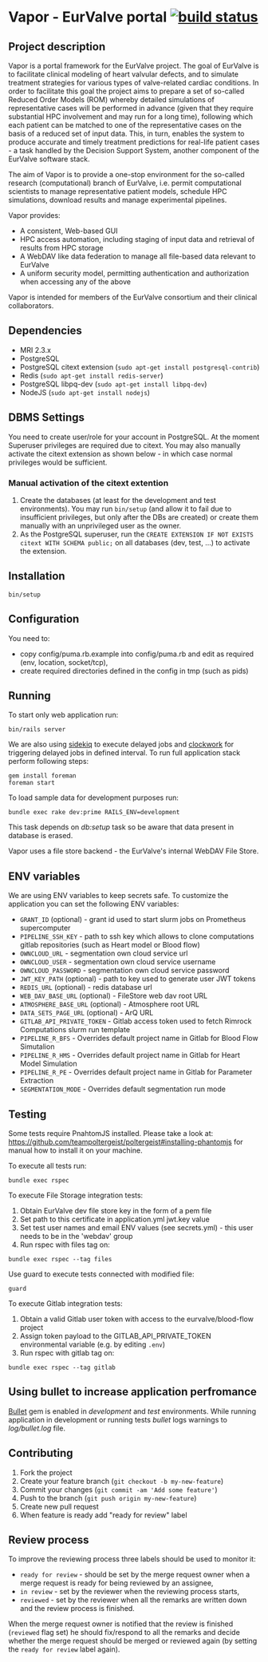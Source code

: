 # Vapor - EurValve portal [![build status](https://gitlab.com/eurvalve/vapor/badges/master/build.svg)](https://gitlab.com/eurvalve/vapor/commits/master)

## Project description

Vapor is a portal framework for the EurValve project. The goal of EurValve is to facilitate clinical modeling of heart
valvular defects, and to simulate treatment strategies for various types of valve-related cardiac conditions. In order
to facilitate this goal the project aims to prepare a set of so-called Reduced Order Models (ROM) whereby detailed
simulations of representative cases will be performed in advance (given that they require substantial HPC involvement
and may run for a long time), following which each patient can be matched to one of the representative cases on the
basis of a reduced set of input data. This, in turn, enables the system to produce accurate and timely treatment
predictions for real-life patient cases - a task handled by the Decision Support System, another component of the
EurValve software stack.

The aim of Vapor is to provide a one-stop environment for the so-called research (computational) branch of EurValve,
i.e. permit computational scientists to manage representative patient models, schedule HPC simulations, download
results and manage experimental pipelines.

Vapor provides:

  * A consistent, Web-based GUI
  * HPC access automation, including staging of input data and retrieval of results from HPC storage
  * A WebDAV like data federation to manage all file-based data relevant to EurValve
  * A uniform security model, permitting authentication and authorization when accessing any of the above


Vapor is intended for members of the EurValve consortium and their clinical collaborators.

## Dependencies

  * MRI 2.3.x
  * PostgreSQL
  * PostgreSQL citext extension (`sudo apt-get install postgresql-contrib`)
  * Redis (`sudo apt-get install redis-server`)
  * PostgreSQL libpq-dev (`sudo apt-get install libpq-dev`)
  * NodeJS (`sudo apt-get install nodejs`)

## DBMS Settings

You need to create user/role for your account in PostgreSQL.
At the moment Superuser privileges are required due to citext.
You may also manually activate the citext extension as shown below -
in which case normal privileges would be sufficient.

### Manual activation of the citext extention

1. Create the databases (at least for the development and test environments). You may run `bin/setup` (and allow it to fail due to insufficient privileges, but only after the DBs are created) or create them manually with an unprivileged user as the owner.
2. As the PostgreSQL superuser, run the `CREATE EXTENSION IF NOT EXISTS citext WITH SCHEMA public;` on all databases (dev, test, ...) to activate the extension.


## Installation

```
bin/setup
```

## Configuration

You need to:
* copy config/puma.rb.example into config/puma.rb
and edit as required (env, location, socket/tcp),
* create required directories defined in the config in tmp (such as pids)

## Running

To start only web application run:
```
bin/rails server
```

We are also using [sidekiq](https://github.com/mperham/sidekiq) to execute
delayed jobs and [clockwork](https://github.com/tomykaira/clockworki) for
triggering delayed jobs in defined interval. To run full application stack
perform following steps:
```
gem install foreman
foreman start
```

To load sample data for development purposes run:
```
bundle exec rake dev:prime RAILS_ENV=development
```
This task depends on _db:setup_ task so be aware that data present in database is erased.

Vapor uses a file store backend - the EurValve's internal WebDAV File Store.

## ENV variables

We are using ENV variables to keep secrets safe. To customize the application
you can set the following ENV variables:

  * `GRANT_ID` (optional) - grant id used to start slurm jobs on Prometheus
    supercomputer
  * `PIPELINE_SSH_KEY` - path to ssh key which allows to clone computations
    gitlab repositories (such as Heart model or Blood flow)
  * `OWNCLOUD_URL` - segmentation own cloud service url
  * `OWNCLOUD_USER` - segmentation own cloud service username
  * `OWNCLOUD_PASSWORD` - segmentation own cloud service password
  * `JWT_KEY_PATH` (optional) - path to key used to generate user JWT tokens
  * `REDIS_URL` (optional) - redis database url
  * `WEB_DAV_BASE_URL` (optional) - FileStore web dav root URL
  * `ATMOSPHERE_BASE_URL` (optional) - Atmosphere root URL
  * `DATA_SETS_PAGE_URL` (optional) - ArQ URL
  * `GITLAB_API_PRIVATE_TOKEN` - Gitlab access token used to fetch Rimrock
    Computations slurm run template
  * `PIPELINE_R_BFS` - Overrides default project name in Gitlab for Blood Flow Simutalion
  * `PIPELINE_R_HMS` - Overrides default project name in Gitlab for Heart Model Simulation
  * `PIPELINE_R_PE` - Overrides default project name in Gitlab for Parameter Extraction
  * `SEGMENTATION_MODE` - Overrides default segmentation run mode

## Testing

Some tests require PnahtomJS installed. Please take a look at:
https://github.com/teampoltergeist/poltergeist#installing-phantomjs for manual
how to install it on your machine.

To execute all tests run:

```
bundle exec rspec
```

To execute File Storage integration tests:
1. Obtain EurValve dev file store key in the form of a pem file
2. Set path to this certificate in application.yml jwt.key value
3. Set test user names and email ENV values (see secrets.yml) - this user needs to be in the 'webdav' group
4. Run rspec with files tag on:

```
bundle exec rspec --tag files
```

Use guard to execute tests connected with modified file:

```
guard
```

To execute Gitlab integration tests:
1. Obtain a valid Gitlab user token with access to the eurvalve/blood-flow project
2. Assign token payload to the GITLAB_API_PRIVATE_TOKEN environmental variable (e.g. by editing `.env`)
3. Run rspec with gitlab tag on:

```
bundle exec rspec --tag gitlab
```

## Using bullet to increase application perfromance
[Bullet](https://github.com/flyerhzm/bullet) gem is enabled in _development_ and _test_ environments.
While running application in development or running tests _bullet_ logs warnings to _log/bullet.log_ file.

## Contributing

1. Fork the project
2. Create your feature branch (`git checkout -b my-new-feature`)
3. Commit your changes (`git commit -am 'Add some feature'`)
4. Push to the branch (`git push origin my-new-feature`)
5. Create new pull request
6. When feature is ready add "ready for review" label

## Review process

To improve the reviewing process three labels should be used to monitor it:

  * `ready for review` - should be set by the merge request owner when a merge
request is ready for being reviewed by an assignee,
  * `in review` - set by the reviewer when the reviewing process starts,
  * `reviewed` - set by the reviewer when all the remarks are written down and
the review process is finished.

When the merge request owner is notified that the review is finished (`reviewed`
flag set) he should fix/respond to all the remarks and decide whether the merge
request should be merged or reviewed again (by setting the `ready for review`
label again).
